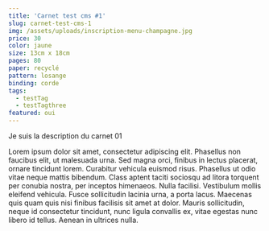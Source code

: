 ```yaml
---
title: 'Carnet test cms #1'
slug: carnet-test-cms-1
img: /assets/uploads/inscription-menu-champagne.jpg
price: 30
color: jaune
size: 13cm x 18cm
pages: 80
paper: recyclé
pattern: losange
binding: corde
tags:
  - testTag
  - testTagthree
featured: oui
---
```

Je suis la description du carnet 01

Lorem ipsum dolor sit amet, consectetur adipiscing elit. Phasellus non faucibus elit, ut malesuada urna. Sed magna orci, finibus in lectus placerat, ornare tincidunt lorem. Curabitur vehicula euismod risus. Phasellus ut odio vitae neque mattis bibendum. Class aptent taciti sociosqu ad litora torquent per conubia nostra, per inceptos himenaeos. Nulla facilisi. Vestibulum mollis eleifend vehicula. Fusce sollicitudin lacinia urna, a porta lacus. Maecenas quis quam quis nisi finibus facilisis sit amet at dolor. Mauris sollicitudin, neque id consectetur tincidunt, nunc ligula convallis ex, vitae egestas nunc libero id tellus. Aenean in ultrices nulla.
